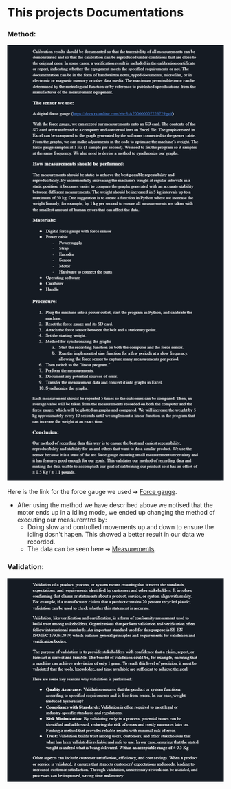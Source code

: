 # This projects Documentations  

### Method:
![Image](https://github.com/HugoPersson01/POWER-CABLE/blob/main/pictures/Method.png)

Here is the link for the force gauge we used ➔ [Force gauge](https://docs.rs-online.com/ebc3/A700000007226729.pdf).
+ After using the method we have described above we notised that the motor ends up in a idling mode, we ended up changing the method of executing our measuremtns by:
  + Doing slow and controlled movements up and down to ensure the idling dosn't hapen. This showed a better result in our data we recorded.
  + The data can be seen here  ➔ [Measurements](https://github.com/HugoPersson01/POWER-CABLE/tree/main/docs/Measurements).
  

### Validation:
![Image](https://github.com/HugoPersson01/POWER-CABLE/blob/main/pictures/Validation.PNG)
